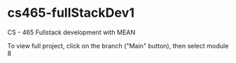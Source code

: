 # cs465-fullStackDev1
CS - 465 Fullstack development with MEAN


To view full project, click on the branch ("Main" button), then select module 8 
